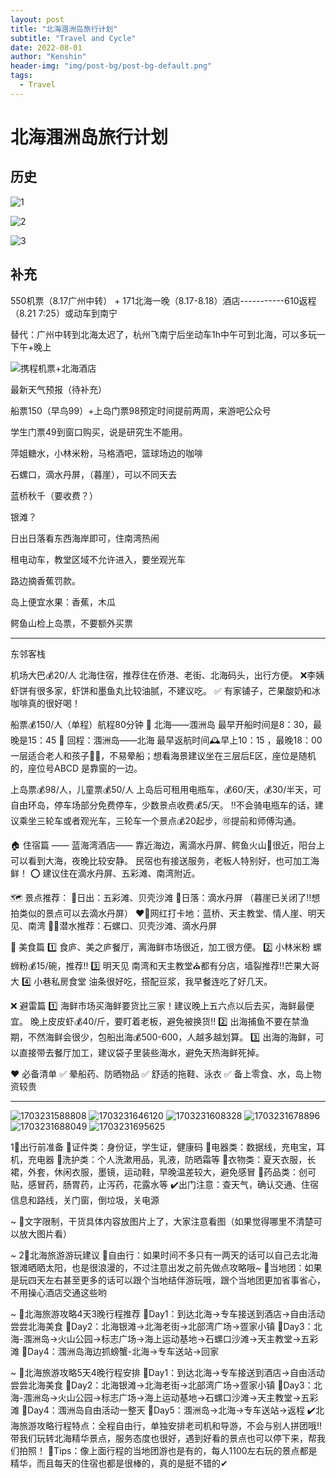 ```yaml
---
layout: post
title: "北海涠洲岛旅行计划"
subtitle: "Travel and Cycle"
date: 2022-08-01
author: "Kenshin"
header-img: "img/post-bg/post-bg-default.png"
tags:
  - Travel
---
```


# 北海涠洲岛旅行计划

## 历史

![1](/img/in-post/travel/2022-08-01-weizhoudao/1of3.png)

![2](/img/in-post/travel/2022-08-01-weizhoudao/2of3.png)

![3](/img/in-post/travel/2022-08-01-weizhoudao/3of3.png)

## 补充

550机票（8.17广州中转） + 171北海一晚（8.17-8.18）酒店-----------610返程（8.21 7:25）或动车到南宁

替代：广州中转到北海太迟了，杭州飞南宁后坐动车1h中午可到北海，可以多玩一下午+晚上

![携程机票+北海酒店](/img/in-post/travel/2022-08-01-weizhoudao/ticket%26hotel.jpg)

最新天气预报（待补充）

船票150（早鸟99）+上岛门票98预定时间提前两周，来游吧公众号

学生门票49到窗口购买，说是研究生不能用。

萍姐糖水，小林米粉，马格酒吧，篮球场边的咖啡

石螺口，滴水丹屏，（暮崖），可以不同天去

蓝桥秋千（要收费？）

银滩？

日出日落看东西海岸即可，住南湾热闹

租电动车，教堂区域不允许进入，要坐观光车

路边摘香蕉罚款。

岛上便宜水果：香蕉，木瓜

鳄鱼山检上岛票，不要额外买票

---

东邻客栈

机场大巴💰20/人
北海住宿，推荐住在侨港、老街、北海码头，出行方便。
❌李姨虾饼有很多家，虾饼和墨鱼丸比较油腻，不建议吃。
✅ 有家铺子，芒果酸奶和冰咖啡真的很好喝！

船票💰150/人（单程）航程80分钟
🚢 北海——涠洲岛
最早开船时间是8：30，最晚是15：45
🚢 回程：涠洲岛——北海
最早返航时间🕰早上10：15 ，最晚18：00
一层适合老人和孩子👶🏻，不易晕船；想看海景建议坐在三层后E区，座位是随机的，座位号ABCD 是靠窗的一边。

上岛票💰98/人，儿童票💰50/人
上岛后可租用电瓶车，💰60/天，💰30/半天，可自由环岛，停车场部分免费停车，少数景点收费💰5/天。
‼️不会骑电瓶车的话，建议乘坐三轮车或者观光车，三轮车一个景点💰20起步，🉑提前和师傅沟通。

🏠 住宿篇
—— 蓝海湾酒店——
靠近海边，离滴水丹屏、鳄鱼火山🌋很近，阳台上可以看到大海，夜晚比较安静。
民宿也有接送服务，老板人特别好，也可加工海鲜！
⭕️ 建议住在滴水丹屏、五彩滩、南湾附近。

🗺 景点推荐：
🌅日出：五彩滩、贝壳沙滩
🌇日落：滴水丹屏
（暮崖已关闭了‼️想拍类似的景点可以去滴水丹屏）
❤️‍🔥网红打卡地：蓝桥、天主教堂、情人崖、明天见、南湾
🏊🏻潜水推荐：石螺口、贝壳沙滩、滴水丹屏

🦞 美食篇
1️⃣ 食庐、美之庐餐厅，离海鲜市场很近，加工很方便。
2️⃣ 小林米粉  螺蛳粉💰15/碗，推荐‼️
3️⃣ 明天见  南湾和天主教堂⛪都有分店，墙裂推荐‼️芒果大哥大
4️⃣ 小巷私房食堂  油条很好吃，搭配豆浆，我早餐连吃了好几天。

❌ 避雷篇
1️⃣ 海鲜市场买海鲜要货比三家！建议晚上五六点以后去买，海鲜最便宜。
晚上皮皮虾💰40/斤，要盯着老板，避免被换货‼️
2️⃣ 出海捕鱼不要在禁渔期，不然海鲜会很少，包船出海💰500-600，人越多越划算。
3️⃣ 出海的海鲜，可以直接带去餐厅加工，建议袋子里装些海水，避免天热海鲜死掉。

❤️ 必备清单
✅ 晕船药、防晒物品
✅ 舒适的拖鞋、泳衣
✅ 备上零食、水，岛上物资较贵

---

![1703231588808](/img/in-post/travel/2022-08-01-weizhoudao/1703231588808.png)
![1703231646120](/img/in-post/travel/2022-08-01-weizhoudao/1703231646120.png)
![1703231608328](/img/in-post/travel/2022-08-01-weizhoudao/1703231608328.png)
![1703231678896](/img/in-post/travel/2022-08-01-weizhoudao/1703231678896.png)
![1703231688049](/img/in-post/travel/2022-08-01-weizhoudao/1703231688049.png)
![1703231695625](/img/in-post/travel/2022-08-01-weizhoudao/1703231695625.png)

1⃣️出行前准备
🔸证件类：身份证，学生证，健康码
🔹电器类：数据线，充电宝，耳机，充电器
🔸洗护类：个人洗漱用品，乳液，防晒霜等
🔹衣物类：夏天衣服，长裙，外套，休闲衣服，墨镜，运动鞋，早晚温差较大，避免感冒
🔸药品类：创可贴，感冒药，肠胃药，止泻药，花露水等
✔️出门注意：查天气，确认交通、住宿信息和路线，关门窗，倒垃圾，关电源

~
🌹文字限制，干货具体内容放图片上了，大家注意看图（如果觉得哪里不清楚可以放大图片看）

~
2⃣️北海旅游游玩建议
💃自由行：如果时间不多只有一两天的话可以自己去北海银滩晒晒太阳，也是很浪漫的，不过注意出发之前先做点攻略哦~
👭当地团：如果是玩四天左右甚至更多的话可以跟个当地结伴游玩哦，跟个当地团更加省事省心，不用操心酒店交通这些哟

~
🌈北海旅游攻略4天3晚行程推荐
🌻Day1：到达北海→专车接送到酒店→自由活动尝尝北海美食
🌻Day2：北海银滩→北海老街→北部湾广场→疍家小镇
🌻Day3：北海-涠洲岛→火山公园→标志广场→海上运动基地→石螺口沙滩→天主教堂→五彩滩
🌻Day4：涠洲岛海边抓螃蟹-北海→专车送站→回家

~
🌈北海旅游攻略5天4晚行程安排
🌸Day1：到达北海→专车接送到酒店→自由活动尝尝北海美食
🌸Day2：北海银滩→北海老街→北部湾广场→疍家小镇
🌸Day3：北海-涠洲岛→火山公园→标志广场→海上运动基地→石螺口沙滩→天主教堂→五彩滩
🌸Day4：涠洲岛自由活动一整天
🌸Day5：涠洲岛→北海→专车送站→返程
✔️北海旅游攻略行程特点：全程自由行，单独安排老司机和导游，不会与别人拼团哦‼️带我们玩转北海精华景点，服务态度也很好，遇到好看的景点也可以停下来，帮我们拍照！
🌹Tips：像上面行程的当地团游也是有的，每人1100左右玩的景点都是精华，而且每天的住宿也都是很棒的，真的是挺不错的✔
